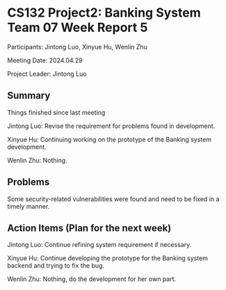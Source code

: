 # CS132 Project2: Banking System Team 07 Week Report 5

Participants: Jintong Luo, Xinyue Hu, Wenlin Zhu

Meeting Date: 2024.04.29

Project Leader: Jintong Luo

## Summary

Things finished since last meeting

Jintong Luo: Revise the requirement for problems found in development.

Xinyue Hu: Continuing working on the prototype of the Banking system development.

Wenlin Zhu: Nothing.

## Problems

Some security-related vulnerabilities were found and need to be fixed in a timely manner.

## Action Items (Plan for the next week)

Jintong Luo: Continue refining system requirement if necessary.

Xinyue Hu: Continue developing the prototype for the Banking system backend and trying to fix the bug.

Wenlin Zhu: Nothing, do the development for her own part.
